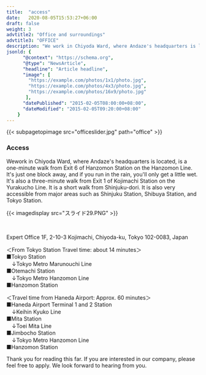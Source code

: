 ```yaml
---
title:  "access"
date:   2020-08-05T15:53:27+06:00
draft: false
weight: 3
advtitle2: "Office and surroundings"
advtitle3: "OFFICE"
description: "We work in Chiyoda Ward, where Andaze's headquarters is located, is a one-minute walk from Exit 6 of Hanzomon Station on the Hanzomon Line. It's just one block away, and if you run in the rain, you'll only get a little wet. It's also a three-minute walk from Exit 1 of Kojimachi Station on the Yurakucho Line. It is a short walk from Shinjuku-dori. It is also very accessible from major areas such as Shinjuku Station, Shibuya Station, and Tokyo Station."
jsonld: {
      "@context": "https://schema.org",
      "@type": "NewsArticle",
      "headline": "Article headline",
      "image": [
        "https://example.com/photos/1x1/photo.jpg",
        "https://example.com/photos/4x3/photo.jpg",
        "https://example.com/photos/16x9/photo.jpg"
       ],
      "datePublished": "2015-02-05T08:00:00+08:00",
      "dateModified": "2015-02-05T09:20:00+08:00"
    }
---
```

{{< subpagetopimage src="officeslider.jpg" path="office" >}}

### Access
Wework in Chiyoda Ward, where Andaze's headquarters is located, is a one-minute walk from Exit 6 of Hanzomon Station on the Hanzomon Line. It's just one block away, and if you run in the rain, you'll only get a little wet. It's also a three-minute walk from Exit 1 of Kojimachi Station on the Yurakucho Line. It is a short walk from Shinjuku-dori. It is also very accessible from major areas such as Shinjuku Station, Shibuya Station, and Tokyo Station.
&nbsp;

{{< imagedisplay  src="スライド29.PNG"  >}}

&nbsp;

Expert Office 1F, 2-10-3 Kojimachi, Chiyoda-ku, Tokyo 102-0083, Japan      

＜From Tokyo Station Travel time: about 14 minutes＞     
■Tokyo Station      
　↓Tokyo Metro Marunouchi Line     
■Otemachi Station      
　↓Tokyo Metro Hanzomon Line      
■Hanzomon Station      
 
＜Travel time from Haneda Airport: Approx. 60 minutes＞     
■Haneda Airport Terminal 1 and 2 Station     
　↓Keihin Kyuko Line      
■Mita Station     
　↓Toei Mita Line     
■Jimbocho Station     
　↓Tokyo Metro Hanzomon Line     
■Hanzomon Station      

Thank you for reading this far. If you are interested in our company, please feel free to apply. We look forward to hearing from you.
